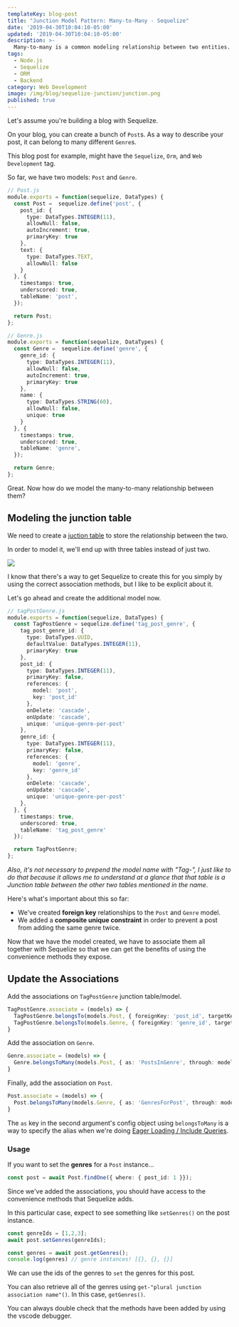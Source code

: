 ```yaml
---
templateKey: blog-post
title: "Junction Model Pattern: Many-to-Many - Sequelize"
date: '2019-04-30T10:04:10-05:00'
updated: '2019-04-30T10:04:10-05:00'
description: >-
  Many-to-many is a common modeling relationship between two entities. Here's one way to handle it with the Sequelize ORM.
tags:
  - Node.js
  - Sequelize
  - ORM
  - Backend
category: Web Development
image: /img/blog/sequelize-junction/junction.png
published: true
---
```


Let's assume you're building a blog with Sequelize. 

On your blog, you can create a bunch of `Post`s. As a way to describe your post, it can belong to many different `Genre`s.

This blog post for example, might have the `Sequelize`, `Orm`, and `Web Development` tag.

So far, we have two models: `Post` and `Genre`.

```typescript
// Post.js
module.exports = function(sequelize, DataTypes) {
  const Post =  sequelize.define('post', {
    post_id: {
      type: DataTypes.INTEGER(11),
      allowNull: false,
      autoIncrement: true,
      primaryKey: true
    },
    text: {
      type: DataTypes.TEXT,
      allowNull: false
    }
  }, {
    timestamps: true,
    underscored: true,
    tableName: 'post',
  });

  return Post;
};
```

```typescript
// Genre.js
module.exports = function(sequelize, DataTypes) {
  const Genre =  sequelize.define('genre', {
    genre_id: {
      type: DataTypes.INTEGER(11),
      allowNull: false,
      autoIncrement: true,
      primaryKey: true
    },
    name: {
      type: DataTypes.STRING(60),
      allowNull: false,
      unique: true
    }
  }, {
    timestamps: true,
    underscored: true,
    tableName: 'genre',
  });

  return Genre;
};
```

Great. Now how do we model the many-to-many relationship between them?

## Modeling the junction table

We need to create a [juction table](https://en.wikipedia.org/wiki/Associative_entity) to store the relationship between the two.

In order to model it, we'll end up with three tables instead of just two.

![](/img/blog/sequelize-junction/junction-svg.svg)

I know that there's a way to get Sequelize to create this for you simply by using the correct association methods, but I like to be explicit about it.

Let's go ahead and create the additional model now.

```typescript
// tagPostGenre.js
module.exports = function(sequelize, DataTypes) {
  const TagPostGenre = sequelize.define('tag_post_genre', {
    tag_post_genre_id: {
      type: DataTypes.UUID,
      defaultValue: DataTypes.INTEGER(11),
      primaryKey: true
    },
    post_id: {
      type: DataTypes.INTEGER(11),
      primaryKey: false,
      references: {
        model: 'post',
        key: 'post_id'
      },
      onDelete: 'cascade',
      onUpdate: 'cascade',
      unique: 'unique-genre-per-post'
    },
    genre_id: {
      type: DataTypes.INTEGER(11),
      primaryKey: false,
      references: {
        model: 'genre',
        key: 'genre_id'
      },
      onDelete: 'cascade',
      onUpdate: 'cascade',
      unique: 'unique-genre-per-post'
    },
  }, {
    timestamps: true,
    underscored: true,
    tableName: 'tag_post_genre'
  });

  return TagPostGenre;
};
```

_Also, it's not necessary to prepend the model name with "Tag-", I just like to do that because it allows me to understand at a glance that that table is a Junction table between the other two tables mentioned in the name_.

Here's what's important about this so far:

- We've created **foreign key** relationships to the `Post` and `Genre` model.
- We added a **composite unique constraint** in order to prevent a post from adding the same genre twice.

Now that we have the model created, we have to associate them all together with Sequelize so that we can get the benefits of using the convenience methods they expose.

## Update the Associations

Add the associations on `TagPostGenre` junction table/model.

```typescript
TagPostGenre.associate = (models) => {
  TagPostGenre.belongsTo(models.Post, { foreignKey: 'post_id', targetKey: 'post_id', as: 'Post' });
  TagPostGenre.belongsTo(models.Genre, { foreignKey: 'genre_id', targetKey: 'genre_id', as: 'Genre' });
}
```

Add the association on `Genre`.

```typescript
Genre.associate = (models) => {
  Genre.belongsToMany(models.Post, { as: 'PostsInGenre', through: models.TagPostGenre, foreignKey: 'genre_id'});
}
```

Finally, add the association on `Post`.

```typescript
Post.associate = (models) => {
  Post.belongsToMany(models.Genre, { as: 'GenresForPost', through: models.TagPostGenre, foreignKey: 'genre_id'});
}
```

The `as` key in the second argument's config object using `belongsToMany` is a way to specify the alias when we're doing [Eager Loading / Include Queries](http://docs.sequelizejs.com/manual/models-usage.html#eager-loading).

### Usage

If you want to set the **genres** for a `Post` instance...

```typescript
const post = await Post.findOne({ where: { post_id: 1 }});

```

Since we've added the associations, you should have access to the convenience methods that Sequelize adds.

In this particular case, expect to see something like `setGenres()` on the post instance.

```typescript
const genreIds = [1,2,3];
await post.setGenres(genreIds);

const genres = await post.getGenres();
console.log(genres) // genre instances! [{}, {}, {}]
```

We can use the ids of the genres to `set` the genres for this post.

You can also retrieve all of the genres using `get-"plural junction association name"()`. In this case, `getGenres()`.

You can always double check that the methods have been added by using the vscode debugger.
